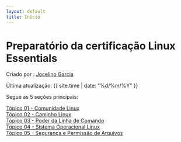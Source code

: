 ```yaml
---
layout: default
title: Início
---
```


# Preparatório da certificação **Linux Essentials**

Criado por : [Jocelino Garcia ](https://github.com/jocelinoFG017)

Última atualização: {{ site.time | date: "%d/%m/%Y" }}

Segue as 5 seções principais:

<div class="cards-container">

<a href="/linux-essentials/01-book-lpi/Topico-01-Comunidade-Linux/" class="card">
  <div class="card-bg" style="background-image: url('/assets/img/topic01.jpg');"></div>
  <div class="card-content">Tópico 01 - Comunidade Linux</div>
</a>

<a href="/linux-essentials/01-book-lpi/Topico-02-Caminho-Linux/" class="card">
  <div class="card-bg" style="background-image: url('/assets/img/topic02.png');"></div>
  <div class="card-content">Tópico 02 - Caminho Linux</div>
</a>

<a href="/linux-essentials/01-book-lpi/Topico-03-Poder-da-Linha-de-comando/" class="card">
  <div class="card-bg" style="background-image: url('/assets/img/topic03.png');"></div>
  <div class="card-content">Tópico 03 - Poder da Linha de Comando</div>
</a>

<a href="/linux-essentials/01-book-lpi/Topico-04-Sistema-Operacional-Linux/" class="card">
  <div class="card-bg" style="background-image: url('/assets/img/topic04.png);"></div>
  <div class="card-content">Tópico 04 - Sistema Operacional Linux</div>
</a>

<a href="/linux-essentials/01-book-lpi/Topico-05-Seguranca-e-Permissao-de-Arquivos" class="card">
  <div class="card-bg" style="background-image: url('/assets/img/topic05.png);"></div>
  <div class="card-content">Tópico 05 - Segurança e Permissão de Arquivos</div>
</a>

</div>
